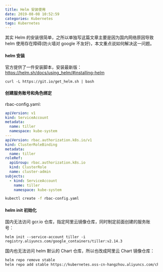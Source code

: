 ```yaml
---
title: Helm 安装使用
date: 2019-08-08 10:52:59
categories: Kubernetes
tags: Kubernetes
---
```


其实 Helm 的安装很简单，之所以单独写这篇文章主要是因为国内网络原因导致 helm 使用存在障碍(防火墙对 google 不友好)，本文重点说如何解决这一问题。
#### helm 安装
官方提供了一件安装脚本，安装最新版：https://helm.sh/docs/using_helm/#installing-helm
```
curl -L https://git.io/get_helm.sh | bash
```

#### 创建服务账号和角色绑定
rbac-config.yaml:
```yaml
apiVersion: v1
kind: ServiceAccount
metadata:
  name: tiller
  namespace: kube-system
---
apiVersion: rbac.authorization.k8s.io/v1
kind: ClusterRoleBinding
metadata:
  name: tiller
roleRef:
  apiGroup: rbac.authorization.k8s.io
  kind: ClusterRole
  name: cluster-admin
subjects:
  - kind: ServiceAccount
    name: tiller
    namespace: kube-system
```
```bash
kubectl create -f rbac-config.yaml
```

#### helm init 初始化
国内无法访问 gcr.io 仓库，指定阿里云镜像仓库，同时制定前面创建的服务账号：
```
helm init --service-account tiller -i registry.aliyuncs.com/google_containers/tiller:v2.14.3
```
国内也无法访问 helm 默认的 Chart 仓库，所以也改成阿里云 Chart 镜像仓库：
```bash
helm repo remove stable
helm repo add stable https://kubernetes.oss-cn-hangzhou.aliyuncs.com/charts
```
